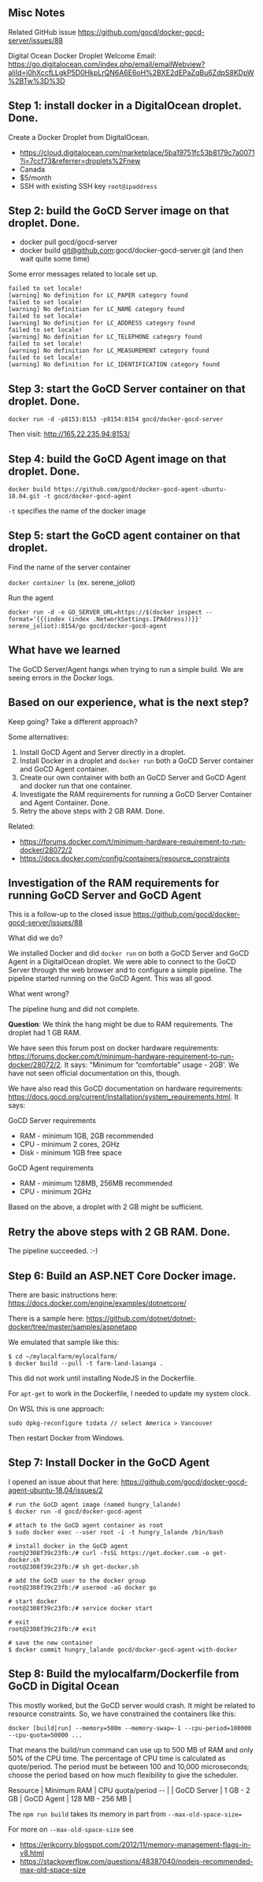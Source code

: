 
## Misc Notes

Related GitHub issue https://github.com/gocd/docker-gocd-server/issues/88

Digital Ocean Docker Droplet Welcome Email: https://go.digitalocean.com/index.php/email/emailWebview?aliId=j0hXccfLLgkP5D0HkpLrQN6A6E6oH%2BXE2dEPaZqBu6ZdpS8KDpW%2BTw%3D%3D

## Step 1: install docker in a DigitalOcean droplet. Done.

Create a Docker Droplet from DigitalOcean.

* https://cloud.digitalocean.com/marketplace/5ba19751fc53b8179c7a0071?i=7ccf73&referrer=droplets%2Fnew
* Canada
* $5/month
* SSH with existing SSH key `root@ipaddress`

## Step 2: build the GoCD Server image on that droplet. Done.

* docker pull gocd/gocd-server
* docker build git@github.com:gocd/docker-gocd-server.git (and then wait quite some time)

Some error messages related to locale set up.

```
failed to set locale!                                                
[warning] No definition for LC_PAPER category found                  
failed to set locale!                                                
[warning] No definition for LC_NAME category found                   
failed to set locale!                                                
[warning] No definition for LC_ADDRESS category found                
failed to set locale!                                                
[warning] No definition for LC_TELEPHONE category found              
failed to set locale!                                                
[warning] No definition for LC_MEASUREMENT category found            
failed to set locale!                                                
[warning] No definition for LC_IDENTIFICATION category found         
```

## Step 3: start the GoCD Server container on that droplet. Done.

```
docker run -d -p8153:8153 -p8154:8154 gocd/docker-gocd-server
```

Then visit: http://165.22.235.94:8153/

## Step 4: build the GoCD Agent image on that droplet. Done.

```
docker build https://github.com/gocd/docker-gocd-agent-ubuntu-18.04.git -t gocd/docker-gocd-agent
```
`-t` specifies the name of the docker image 

## Step 5: start the GoCD agent container on that droplet.

Find the name of the server container

`docker container ls` (ex. serene_joliot)

Run the agent
```
docker run -d -e GO_SERVER_URL=https://$(docker inspect --format='{{(index (index .NetworkSettings.IPAddress))}}' serene_joliot):8154/go gocd/docker-gocd-agent
```

## What have we learned

The GoCD Server/Agent hangs when trying to run a simple build. We are seeing errors in the Docker logs.

## Based on our experience, what is the next step?

Keep going? Take a different approach? 

Some alternatives:

1. Install GoCD Agent and Server directly in a droplet.
1. Install Docker in a droplet and `docker run` both a GoCD Server container and GoCD Agent container.
1. Create our own container with both an GoCD Server and GoCD Agent and docker run that one container.
1. Investigate the RAM requirements for running a GoCD Server Container and Agent Container. Done.
1. Retry the above steps with 2 GB RAM. Done.

Related: 

* https://forums.docker.com/t/minimum-hardware-requirement-to-run-docker/28072/2
* https://docs.docker.com/config/containers/resource_constraints

## Investigation of the RAM requirements for running GoCD Server and GoCD Agent

This is a follow-up to the closed issue https://github.com/gocd/docker-gocd-server/issues/88

What did we do?

We installed Docker and did `docker run` on both a GoCD Server and GoCD Agent in a DigitalOcean droplet. We were able to connect to the GoCD Server through the web browser and to configure a simple pipeline. The pipeline started running on the GoCD Agent. This was all good.

What went wrong?

The pipeline hung and did not complete. 

**Question**: We think the hang might be due to RAM requirements. The droplet had 1 GB RAM. 

We have seen this forum post on docker hardware requirements: https://forums.docker.com/t/minimum-hardware-requirement-to-run-docker/28072/2. It says: "Minimum for “comfortable” usage - 2GB'. We have not seen official documentation on this, though.

We have also read this GoCD documentation on hardware requirements: https://docs.gocd.org/current/installation/system_requirements.html. It says: 

GoCD Server requirements

* RAM - minimum 1GB, 2GB recommended
* CPU - minimum 2 cores, 2GHz
* Disk - minimum 1GB free space

GoCD Agent requirements

* RAM - minimum 128MB, 256MB recommended
* CPU - minimum 2GHz

Based on the above, a droplet with 2 GB might be sufficient.

## Retry the above steps with 2 GB RAM. Done.

The pipeline succeeded. :-)

## Step 6: Build an ASP.NET Core Docker image. 

There are basic instructions here: https://docs.docker.com/engine/examples/dotnetcore/

There is a sample here: https://github.com/dotnet/dotnet-docker/tree/master/samples/aspnetapp

We emulated that sample like this: 

```
$ cd ~/mylocalfarm/mylocalfarm/
$ docker build --pull -t farm-land-lasanga .
```

This did not work until installing NodeJS in the Dockerfile. 

For `apt-get` to work in the Dockerfile, I needed to update my system clock.

On WSL this is one approach:

```
sudo dpkg-reconfigure tzdata // select America > Vancouver
```

Then restart Docker from Windows.

## Step 7: Install Docker in the GoCD Agent

I opened an issue about that here: https://github.com/gocd/docker-gocd-agent-ubuntu-18.04/issues/2

```
# run the GoCD agent image (named hungry_lalande)
$ docker run -d gocd/docker-gocd-agent

# attach to the GoCD agent container as root
$ sudo docker exec --user root -i -t hungry_lalande /bin/bash

# install docker in the GoCD agent
root@2308f39c23fb:/# curl -fsSL https://get.docker.com -o get-docker.sh
root@2308f39c23fb:/# sh get-docker.sh

# add the GoCD user to the docker group
root@2308f39c23fb:/# usermod -aG docker go

# start docker
root@2308f39c23fb:/# service docker start 

# exit 
root@2308f39c23fb:/# exit

# save the new container
$ docker commit hungry_lalande gocd/docker-gocd-agent-with-docker
```

## Step 8: Build the mylocalfarm/Dockerfile from GoCD in Digital Ocean

This mostly worked, but the GoCD server would crash. It might be related to resource constraints. So, we have constrained the containers like this: 

```
docker [build|run] --memory=500m --memory-swap=-1 --cpu-period=100000 --cpu-quota=50000 ...
```

That means the build/run command can use up to 500 MB of RAM and only 50% of the CPU time. The percentage of CPU time is calculated as quote/period. The period must be between 100 and 10,000 microseconds; choose the period based on how much flexibility to give the scheduler.

Resource     | Minimum RAM     | CPU quota/period
--           |                 |
GoCD Server  | 1 GB - 2 GB     | 
GoCD Agent   | 128 MB - 256 MB | 

The `npm run build` takes its memory in part from `--max-old-space-size=`

For more on `--max-old-space-size` see 
* https://erikcorry.blogspot.com/2012/11/memory-management-flags-in-v8.html
* https://stackoverflow.com/questions/48387040/nodejs-recommended-max-old-space-size


